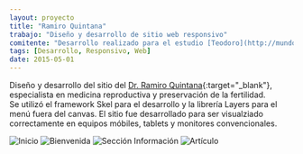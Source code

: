 ```yaml
---
layout: proyecto
title: "Ramiro Quintana"
trabajo: "Diseño y desarrollo de sitio web responsivo"
comitente: "Desarrollo realizado para el estudio [Teodoro](http://mundoteodoro.com)."
tags: [Desarrollo, Responsivo, Web]
date: 2015-05-01
---
```


Diseño y desarrollo del sitio del [Dr. Ramiro Quintana](http://www.rquintana.com.ar){:target="_blank"}, especialista en medicina reproductiva y preservación de la fertilidad.  
Se utilizó el framework Skel para el desarrollo y la librería Layers para el menú fuera del canvas.
El sitio fue desarrollado para ser visualziado correctamente en equipos móbiles, tablets y monitores convencionales.

<div class="carousel">
    <img src="{{ site.baseurl }}/img/2015_rquintana1.jpg" alt="Inicio" />
    <img src="{{ site.baseurl }}/img/2015_rquintana2.jpg" alt="Bienvenida" />
    <img src="{{ site.baseurl }}/img/2015_rquintana3.jpg" alt="Sección Información" />
    <img src="{{ site.baseurl }}/img/2015_rquintana4.jpg" alt="Artículo" />
</div>

